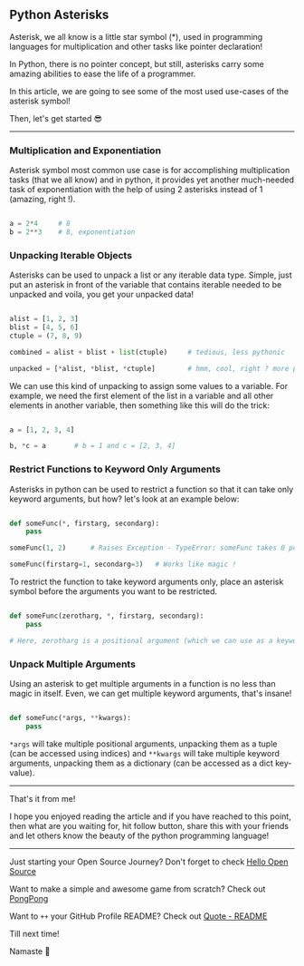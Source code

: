 ## Python Asterisks

Asterisk, we all know is a little star symbol (*), used in programming languages for multiplication and other tasks like pointer declaration!

In Python, there is no pointer concept, but still, asterisks carry some amazing abilities to ease the life of a programmer.

In this article, we are going to see some of the most used use-cases of the asterisk symbol!

Then, let's get started 😎

---

### Multiplication and Exponentiation

Asterisk symbol most common use case is for accomplishing multiplication tasks (that we all know) and in python, it provides yet another much-needed task of exponentiation with the help of using 2 asterisks instead of 1 (amazing, right !).

```python

a = 2*4     # 8
b = 2**3    # 8, exponentiation

```

### Unpacking Iterable Objects

Asterisks can be used to unpack a list or any iterable data type. Simple, just put an asterisk in front of the variable that contains iterable needed to be unpacked and voila, you get your unpacked data!

```python

alist = [1, 2, 3]
blist = [4, 5, 6]
ctuple = (7, 8, 9)

combined = alist + blist + list(ctuple)     # tedious, less pythonic

unpacked = [*alist, *blist, *ctuple]        # hmm, cool, right ? more pythonic

```

We can use this kind of unpacking to assign some values to a variable. For example, we need the first element of the list in a variable and all other elements in another variable, then something like this will do the trick:

```python

a = [1, 2, 3, 4]

b, *c = a       # b = 1 and c = [2, 3, 4]

```

### Restrict Functions to Keyword Only Arguments

Asterisks in python can be used to restrict a function so that it can take only keyword arguments, but how? let's look at an example below:

```python

def someFunc(*, firstarg, secondarg):
    pass

someFunc(1, 2)      # Raises Exception - TypeError: someFunc takes 0 positional arguments, but 2 were given

someFunc(firstarg=1, secondarg=3)   # Works like magic !

```

To restrict the function to take keyword arguments only, place an asterisk symbol before the arguments you want to be restricted.

```python

def someFunc(zerotharg, *, firstarg, secondarg):
    pass

# Here, zerotharg is a positional argument (which we can use as a keyword also, but not restricted to it) and firstarg and secondarg (after the asterisk) are keyword-only (restricted) arguments.

```

### Unpack Multiple Arguments

Using an asterisk to get multiple arguments in a function is no less than magic in itself. Even, we can get multiple keyword arguments, that's insane!

```python

def someFunc(*args, **kwargs):
    pass

```

`*args` will take multiple positional arguments, unpacking them as a tuple (can be accessed using indices) and `**kwargs` will take multiple keyword arguments, unpacking them as a dictionary (can be accessed as a dict key-value).


---

That's it from me!

I hope you enjoyed reading the article and if you have reached to this point, then what are you waiting for, hit follow button, share this with your friends and let others know the beauty of the python programming language!

---

Just starting your Open Source Journey? Don't forget to check [Hello Open Source](https://github.com/siddharth2016/hello-open-source)

Want to make a simple and awesome game from scratch? Check out [PongPong](https://github.com/siddharth2016/PongPong)

Want to `++` your GitHub Profile README? Check out [Quote - README](https://github.com/marketplace/actions/quote-readme)

Till next time!

Namaste 🙏